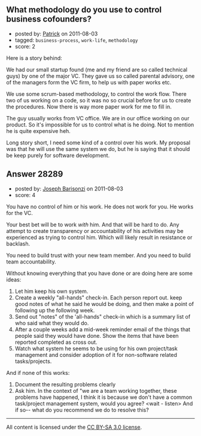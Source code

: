## What methodology do you use to control business cofounders?

- posted by: [Patrick](https://stackexchange.com/users/-1/8536-patrick) on 2011-08-03
- tagged: `business-process`, `work-life`, `methodology`
- score: 2

Here is a story behind:

We had our small startup found (me and my friend are so called technical guys) by one of the major VC. They gave us so called parental advisory, one of the managers form the VC firm, to help us with paper works etc.

We use some scrum-based methodology, to control the work flow. There two of us working on a code, so it was no so crucial before for us to create the procedures. Now there is way more paper work for me to fill in.

The guy usually works from VC office. We are in our office working on our product. So it's impossible for us to control what is he doing. Not to mention he is quite expensive heh.

Long story short, I need some kind of a control over his work. My proposal was that he will use the same system we do, but he is saying that it should be keep purely for software development.


## Answer 28289

- posted by: [Joseph Barisonzi](https://stackexchange.com/users/-1/8791-joseph-barisonzi) on 2011-08-03
- score: 4

You have no control of him or his work. He does not work for you. He works for the VC. 

Your best bet will be to work *with* him. And that will be hard to do. Any attempt to create transparency or accountability of his activities may be experienced as trying to control him. Which will likely result in resistance or backlash. 

You need to build trust with your new team member. And you need to build team accountability.

Without knowing everything that you have done or are doing here are some ideas:

1. Let him keep his own system. 
2. Create a weekly "all-hands" check-in. Each person report out. keep good notes of what he said he would be doing, and then make a point of following up the following week.
3. Send out "notes" of the 'all-hands" check-in which is a summary list of who said what they would do.
4. After a couple weeks add a mid-week reminder email of the things that people said they would have done. Show the items that have been reported completed as cross out. 
5. Watch what system he seems to be using for his own project/task management and consider adoption of it for non-software related tasks/projects. 

And if none of this works:
1. Document the resulting problems clearly
2. Ask him. In the context of "we are a team working together, these problems have happened, I think it is because we don't have a common task/project management system, would you agree? <wait - listen> And if so-- what do you recommend we do to resolve this? 




---

All content is licensed under the [CC BY-SA 3.0 license](https://creativecommons.org/licenses/by-sa/3.0/).
